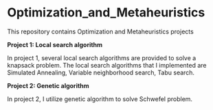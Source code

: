 # Optimization_and_Metaheuristics

This repository contains Optimization and Metaheuristics projects 

**Project 1: Local search algorithm**

In project 1, several local search algorithms are provided to solve a knapsack problem. The local search algorithms that I implemented are Simulated Annealing, Variable neighborhood search, Tabu search.

**Project 2: Genetic algorithm**

In project 2, I utilize genetic algorithm to solve Schwefel problem. 

